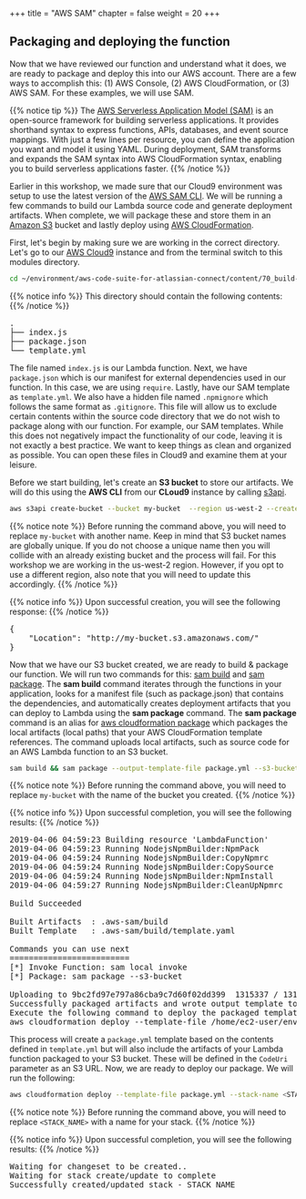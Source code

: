 +++
title = "AWS SAM"
chapter = false
weight = 20
+++

## Packaging and deploying the function

Now that we have reviewed our function and understand what it does, we are ready to package and deploy this into our AWS account. There are a few ways to accomplish this: (1) AWS Console, (2) AWS CloudFormation, or (3) AWS SAM. For these examples, we will use SAM.

{{% notice tip %}}
The [AWS Serverless Application Model (SAM)](https://aws.amazon.com/serverless/sam/) is an open-source framework for building serverless applications. It provides shorthand syntax to express functions, APIs, databases, and event source mappings. With just a few lines per resource, you can define the application you want and model it using YAML. During deployment, SAM transforms and expands the SAM syntax into AWS CloudFormation syntax, enabling you to build serverless applications faster.
{{% /notice %}}

Earlier in this workshop, we made sure that our Cloud9 environment was setup to use the latest version of the [AWS SAM CLI](https://docs.aws.amazon.com/serverless-application-model/latest/developerguide/serverless-sam-reference.html#serverless-sam-cli). We will be running a few commands to build our Lambda source code and generate deployment artifacts. When complete, we will package these and store them in an [Amazon S3](https://aws.amazon.com/s3/) bucket and lastly deploy using [AWS CloudFormation](https://aws.amazon.com/cloudformation/).

First, let's begin by making sure we are working in the correct directory. Let's go to our [AWS Cloud9](https://aws.amazon.com/cloud9/) instance and from the terminal switch to this modules directory.

```bash
cd ~/environment/aws-code-suite-for-atlassian-connect/content/70_build-integration/1_codecommit/
```

{{% notice info %}}
This directory should contain the following contents:
{{% /notice %}}

<pre>
.
├── index.js
├── package.json
└── template.yml
</pre>

The file named `index.js` is our Lambda function. Next, we have `package.json` which is our manifest for external dependencies used in our function. In this case, we are using `require`. Lastly, have our SAM template as `template.yml`. We also have a hidden file named `.npmignore` which follows the same format as `.gitignore`. This file will allow us to exclude certain contents within the source code directory that we do not wish to package along with our function. For example, our SAM templates. While this does not negatively impact the functionality of our code, leaving it is not exactly a best practice. We want to keep things as clean and organized as possible. You can open these files in Cloud9 and examine them at your leisure.

Before we start building, let's create an **S3 bucket** to store our artifacts. We will do this using the **AWS CLI** from our **CLoud9** instance by calling [s3api](https://docs.aws.amazon.com/cli/latest/reference/s3api/).

```bash
aws s3api create-bucket --bucket my-bucket  --region us-west-2 --create-bucket-configuration LocationConstraint=us-west-2 
```

{{% notice note %}}
Before running the command above, you will need to replace `my-bucket` with another name. Keep in mind that S3 bucket names are globally unique. If you do not choose a unique name then you will collide with an already existing bucket and the process will fail. For this workshop we are working in the us-west-2 region. However, if you opt to use a different region, also note that you will need to update this accordingly.
{{% /notice %}}

{{% notice info %}}
Upon successful creation, you will see the following response:
{{% /notice %}}

<pre>
{
    "Location": "http://my-bucket.s3.amazonaws.com/"
}
</pre>

Now that we have our S3 bucket created, we are ready to build & package our function. We will run two commands for this: [sam build](https://docs.aws.amazon.com/serverless-application-model/latest/developerguide/sam-cli-command-reference-sam-build.html) and [sam package](https://docs.aws.amazon.com/serverless-application-model/latest/developerguide/sam-cli-command-reference-sam-package.html). The **sam build** command iterates through the functions in your application, looks for a manifest file (such as package.json) that contains the dependencies, and automatically creates deployment artifacts that you can deploy to Lambda using the **sam package** command. The **sam package** command is an alias for [aws cloudformation package](https://docs.aws.amazon.com/cli/latest/reference/cloudformation/package.html) which packages the local artifacts (local paths) that your AWS CloudFormation template references. The command uploads local artifacts, such as source code for an AWS Lambda function to an S3 bucket.

```bash
sam build && sam package --output-template-file package.yml --s3-bucket my-bucket
```

{{% notice note %}}
Before running the command above, you will need to replace `my-bucket` with the name of the bucket you created.
{{% /notice %}}

{{% notice info %}}
Upon successful completion, you will see the following results:
{{% /notice %}}

<pre>
2019-04-06 04:59:23 Building resource 'LambdaFunction'
2019-04-06 04:59:23 Running NodejsNpmBuilder:NpmPack
2019-04-06 04:59:24 Running NodejsNpmBuilder:CopyNpmrc
2019-04-06 04:59:24 Running NodejsNpmBuilder:CopySource
2019-04-06 04:59:24 Running NodejsNpmBuilder:NpmInstall
2019-04-06 04:59:27 Running NodejsNpmBuilder:CleanUpNpmrc

Build Succeeded

Built Artifacts  : .aws-sam/build
Built Template   : .aws-sam/build/template.yaml

Commands you can use next
=========================
[*] Invoke Function: sam local invoke
[*] Package: sam package --s3-bucket <yourbucket>
    
Uploading to 9bc2fd97e797a86cba9c7d60f02dd399  1315337 / 1315337.0  (100.00%)
Successfully packaged artifacts and wrote output template to file package.yml.
Execute the following command to deploy the packaged template
aws cloudformation deploy --template-file /home/ec2-user/environment/test-sam/package.yml --stack-name <YOUR STACK NAME>
</pre>

This process will create a `package.yml` template based on the contents defined in `template.yml` but will also include the artifacts of your Lambda function packaged to your S3 bucket. These will be defined in the `CodeUri` parameter as an S3 URL. Now, we are ready to deploy our package. We will run the following:

```bash
aws cloudformation deploy --template-file package.yml --stack-name <STACK_NAME> --capabilities CAPABILITY_IAM
```

{{% notice note %}}
Before running the command above, you will need to replace `<STACK_NAME>` with a name for your stack.
{{% /notice %}}

{{% notice info %}}
Upon successful completion, you will see the following results:
{{% /notice %}}

<pre>
Waiting for changeset to be created..
Waiting for stack create/update to complete
Successfully created/updated stack - STACK_NAME
</pre>